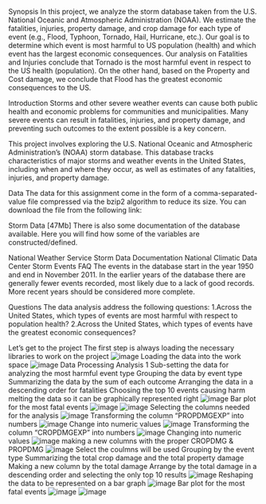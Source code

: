 Synopsis
In this project, we analyze the storm database taken from the U.S. National Oceanic and Atmospheric Administration (NOAA). We estimate the fatalities, injuries, property damage, and crop damage for each type of event (e.g., Flood, Typhoon, Tornado, Hail, Hurricane, etc.). Our goal is to determine which event is most harmful to US population (health) and which event has the largest economic consequences. Our analysis on Fatalities and Injuries conclude that Tornado is the most harmful event in respect to the US health (population). On the other hand, based on the Property and Cost damage, we conclude that Flood has the greatest economic consequences to the US.

Introduction
Storms and other severe weather events can cause both public health and economic problems for communities and municipalities. Many severe events can result in fatalities, injuries, and property damage, and preventing such outcomes to the extent possible is a key concern.

This project involves exploring the U.S. National Oceanic and Atmospheric Administration’s (NOAA) storm database. This database tracks characteristics of major storms and weather events in the United States, including when and where they occur, as well as estimates of any fatalities, injuries, and property damage.

Data
The data for this assignment come in the form of a comma-separated-value file compressed via the bzip2 algorithm to reduce its size. You can download the file from the following link:

Storm Data [47Mb] There is also some documentation of the database available. Here you will find how some of the variables are constructed/defined.

National Weather Service Storm Data Documentation National Climatic Data Center Storm Events FAQ The events in the database start in the year 1950 and end in November 2011. In the earlier years of the database there are generally fewer events recorded, most likely due to a lack of good records. More recent years should be considered more complete.

Questions
The data analysis address the following questions: 1.Across the United States, which types of events are most harmful with respect to population health? 2.Across the United States, which types of events have the greatest economic consequences?

Let’s get to the project
The first step is always loading the necessary libraries to work on the project
![image](https://user-images.githubusercontent.com/88283525/174536003-9345d093-6a50-4f5c-9faf-8e18404040f1.png)
Loading the data into the work space
![image](https://user-images.githubusercontent.com/88283525/174536106-76839348-5163-4c4e-9744-35309acd5318.png)
Data Processing
Analysis 1
Sub-setting the data for analyzing the most harmful event type
Grouping the data by event type
Summarizing the data by the sum of each outcome
Arranging the data in a descending order for fatalities
Choosing the top 10 events causing harm
melting the data so it can be graphically represented right
![image](https://user-images.githubusercontent.com/88283525/174536173-d8d08957-1f98-40dc-a6cf-5d385ed558ab.png)
Bar plot for the most fatal events
![image](https://user-images.githubusercontent.com/88283525/174536254-fb4c1a36-5e25-4826-ba45-885fbc9cb9c2.png)
![image](https://user-images.githubusercontent.com/88283525/174536326-71b039d8-6db8-4d0e-a5fc-6591365a1b51.png)
Selecting the columns needed for the analysis
![image](https://user-images.githubusercontent.com/88283525/174536516-be4e8712-cea5-417c-9bcf-817dd0fa8f20.png)
Transforming the column “PROPDMGEXP” into numbers
![image](https://user-images.githubusercontent.com/88283525/174536593-713b89d0-06cb-4cfd-bebb-6af01c0022db.png)
Change into numeric values
![image](https://user-images.githubusercontent.com/88283525/174536719-6dbb535c-a77b-4a0f-84b1-f97f131383ad.png)
Transforming the column “CROPDMGEXP” into numbers
![image](https://user-images.githubusercontent.com/88283525/174536803-d1965167-9272-4657-a100-b793a45efa66.png)
Changing into numeric values
![image](https://user-images.githubusercontent.com/88283525/174536911-accb85db-52da-4496-8ea4-e89046887d90.png)
making a new columns with the proper CROPDMG & PROPDMG
![image](https://user-images.githubusercontent.com/88283525/174536966-a45230b4-480e-4c16-841c-54925bc0b229.png)
Select the coulmns will be used
Grouping by the event type
Summarizing the total crop damage and the total property damage
Making a new column by the total damage
Arrange by the total damage in a descending order and selecting the only top 10 results
![image](https://user-images.githubusercontent.com/88283525/174537053-8583ae6a-27ca-4826-b016-d8ddaf11d36f.png)
Reshaping the data to be represented on a bar graph
![image](https://user-images.githubusercontent.com/88283525/174537136-aab306ba-516e-4719-8da3-dbc1030dba60.png)
Bar plot for the most fatal events
![image](https://user-images.githubusercontent.com/88283525/174537415-8ee379cb-5a4e-4b32-8b39-c77fe83bd957.png)
![image](https://user-images.githubusercontent.com/88283525/174537462-5843b443-3091-4610-8fb9-f8a93448e677.png)














